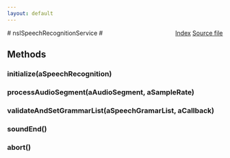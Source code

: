 ```yaml
---
layout: default
---
```

<div class='links' style='float:right'><a href="../index.html">Index</a>
<a href="http://dxr.mozilla.org/mozilla-central/source/dom/media/webspeech/recognition/nsISpeechRecognitionService.idl">Source file</a>
</div>
# nsISpeechRecognitionService #

## Methods ##

### initialize(aSpeechRecognition) ###

### processAudioSegment(aAudioSegment, aSampleRate) ###

### validateAndSetGrammarList(aSpeechGramarList, aCallback) ###

### soundEnd() ###

### abort() ###

